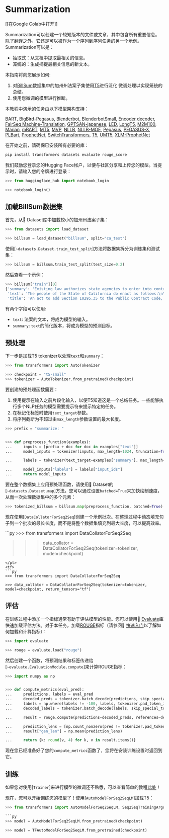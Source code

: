 <!--
# 文档标题
- 引用了原文中的视频和链接

# 摘要
1. 对发表日期等细节没有翻译，保留了原文
2. 翻译了剩余文本

# 翻译
-->
# Summarization

[[在Google Colab中打开]]

<Youtube id="yHnr5Dk2zCI"/>

Summarization可以创建一个较短版本的文件或文章，其中包含所有重要信息。除了翻译之外，它还是可以被作为一个序列到序列任务的另一个示例。Summarization可以是：

- 抽取式：从文档中提取最相关的信息。
- 笼统的：生成捕捉最相关信息的新文本。

本指南将向您展示如何:

1. 对[BillSum](https://huggingface.co/datasets/billsum)数据集中的加州州法案子集使用[T5](https://huggingface.co/t5-small)进行泛化 微调处理以实现笼统的总结。
2. 使用您微调的模型进行推断。

<Tip>
本教程中演示的任务由以下模型架构支持：

<!--此提示是Automatically generated by `make fix-copies`, do not fill manually.-->

[BART](../model_doc/bart), [BigBird-Pegasus](../model_doc/bigbird_pegasus), [Blenderbot](../model_doc/blenderbot), [BlenderbotSmall](../model_doc/blenderbot-small), [Encoder decoder](../model_doc/encoder-decoder), [FairSeq Machine-Translation](../model_doc/fsmt), [GPTSAN-japanese](../model_doc/gptsan-japanese), [LED](../model_doc/led), [LongT5](../model_doc/longt5), [M2M100](../model_doc/m2m_100), [Marian](../model_doc/marian), [mBART](../model_doc/mbart), [MT5](../model_doc/mt5), [MVP](../model_doc/mvp), [NLLB](../model_doc/nllb), [NLLB-MOE](../model_doc/nllb-moe), [Pegasus](../model_doc/pegasus), [PEGASUS-X](../model_doc/pegasus_x), [PLBart](../model_doc/plbart), [ProphetNet](../model_doc/prophetnet), [SwitchTransformers](../model_doc/switch_transformers), [T5](../model_doc/t5), [UMT5](../model_doc/umt5), [XLM-ProphetNet](../model_doc/xlm-prophetnet)

<!--生成提示结束-->

</Tip>

在开始之前，请确保已安装所有必要的库：

```bash
pip install transformers datasets evaluate rouge_score
```

我们鼓励您登录您的Hugging Face帐户，以便与社区分享和上传您的模型。当提示时，请输入您的令牌进行登录：

```py
>>> from huggingface_hub import notebook_login

>>> notebook_login()
```

## 加载BillSum数据集

首先，从🤗 Dataset库中加载较小的加州州法案子集：

```py
>>> from datasets import load_dataset

>>> billsum = load_dataset("billsum", split="ca_test")
```

使用[`~datasets.Dataset.train_test_split`]方法将数据集拆分为训练集和测试集：

```py
>>> billsum = billsum.train_test_split(test_size=0.2)
```

然后查看一个示例：

```py
>>> billsum["train"][0]
{'summary': 'Existing law authorizes state agencies to enter into contracts for the acquisition of goods or services upon approval by the Department of General Services. Existing law sets forth various requirements and prohibitions for those contracts, including, but not limited to, a prohibition on entering into contracts for the acquisition of goods or services of $100,000 or more with a contractor that discriminates between spouses and domestic partners or same-sex and different-sex couples in the provision of benefits. Existing law provides that a contract entered into in violation of those requirements and prohibitions is void and authorizes the state or any person acting on behalf of the state to bring a civil action seeking a determination that a contract is in violation and therefore void. Under existing law, a willful violation of those requirements and prohibitions is a misdemeanor.\nThis bill would also prohibit a state agency from entering into contracts for the acquisition of goods or services of $100,000 or more with a contractor that discriminates between employees on the basis of gender identity in the provision of benefits, as specified. By expanding the scope of a crime, this bill would impose a state-mandated local program.\nThe California Constitution requires the state to reimburse local agencies and school districts for certain costs mandated by the state. Statutory provisions establish procedures for making that reimbursement.\nThis bill would provide that no reimbursement is required by this act for a specified reason.',
 'text': 'The people of the State of California do enact as follows:\n\n\nSECTION 1.\nSection 10295.35 is added to the Public Contract Code, to read:\n10295.35.\n(a) (1) Notwithstanding any other law, a state agency shall not enter into any contract for the acquisition of goods or services in the amount of one hundred thousand dollars ($100,000) or more with a contractor that, in the provision of benefits, discriminates between employees on the basis of an employee’s or dependent’s actual or perceived gender identity, including, but not limited to, the employee’s or dependent’s identification as transgender.\n(2) For purposes of this section, “contract” includes contracts with a cumulative amount of one hundred thousand dollars ($100,000) or more per contractor in each fiscal year.\n(3) For purposes of this section, an employee health plan is discriminatory if the plan is not consistent with Section 1365.5 of the Health and Safety Code and Section 10140 of the Insurance Code.\n(4) The requirements of this section shall apply only to those portions of a contractor’s operations that occur under any of the following conditions:\n(A) Within the state.\n(B) On real property outside the state if the property is owned by the state or if the state has a right to occupy the property, and if the contractor’s presence at that location is connected to a contract with the state.\n(C) Elsewhere in the United States where work related to a state contract is being performed.\n(b) Contractors shall treat as confidential, to the maximum extent allowed by law or by the requirement of the contractor’s insurance provider, any request by an employee or applicant for employment benefits or any documentation of eligibility for benefits submitted by an employee or applicant for employment.\n(c) After taking all reasonable measures to find a contractor that complies with this section, as determined by the state agency, the requirements of this section may be waived under any of the following circumstances:\n(1) There is only one prospective contractor willing to enter into a specific contract with the state agency.\n(2) The contract is necessary to respond to an emergency, as determined by the state agency, that endangers the public health, welfare, or safety, or the contract is necessary for the provision of essential services, and no entity that complies with the requirements of this section capable of responding to the emergency is immediately available.\n(3) The requirements of this section violate, or are inconsistent with, the terms or conditions of a grant, subvention, or agreement, if the agency has made a good faith attempt to change the terms or conditions of any grant, subvention, or agreement to authorize application of this section.\n(4) The contractor is providing wholesale or bulk water, power, or natural gas, the conveyance or transmission of the same, or ancillary services, as required for ensuring reliable services in accordance with good utility practice, if the purchase of the same cannot practically be accomplished through the standard competitive bidding procedures and the contractor is not providing direct retail services to end users.\n(d) (1) A contractor shall not be deemed to discriminate in the provision of benefits if the contractor, in providing the benefits, pays the actual costs incurred in obtaining the benefit.\n(2) If a contractor is unable to provide a certain benefit, despite taking reasonable measures to do so, the contractor shall not be deemed to discriminate in the provision of benefits.\n(e) (1) Every contract subject to this chapter shall contain a statement by which the contractor certifies that the contractor is in compliance with this section.\n(2) The department or other contracting agency shall enforce this section pursuant to its existing enforcement powers.\n(3) (A) If a contractor falsely certifies that it is in compliance with this section, the contract with that contractor shall be subject to Article 9 (commencing with Section 10420), unless, within a time period specified by the department or other contracting agency, the contractor provides to the department or agency proof that it has complied, or is in the process of complying, with this section.\n(B) The application of the remedies or penalties contained in Article 9 (commencing with Section 10420) to a contract subject to this chapter shall not preclude the application of any existing remedies otherwise available to the department or other contracting agency under its existing enforcement powers.\n(f) Nothing in this section is intended to regulate the contracting practices of any local jurisdiction.\n(g) This section shall be construed so as not to conflict with applicable federal laws, rules, or regulations. In the event that a court or agency of competent jurisdiction holds that federal law, rule, or regulation invalidates any clause, sentence, paragraph, or section of this code or the application thereof to any person or circumstances, it is the intent of the state that the court or agency sever that clause, sentence, paragraph, or section so that the remainder of this section shall remain in effect.\nSEC. 2.\nSection 10295.35 of the Public Contract Code shall not be construed to create any new enforcement authority or responsibility in the Department of General Services or any other contracting agency.\nSEC. 3.\nNo reimbursement is required by this act pursuant to Section 6 of Article XIII\u2009B of the California Constitution because the only costs that may be incurred by a local agency or school district will be incurred because this act creates a new crime or infraction, eliminates a crime or infraction, or changes the penalty for a crime or infraction, within the meaning of Section 17556 of the Government Code, or changes the definition of a crime within the meaning of Section 6 of Article XIII\u2009B of the California Constitution.',
 'title': 'An act to add Section 10295.35 to the Public Contract Code, relating to public contracts.'}
```

有两个字段可以使用:

- `text`: 法案的文本，将成为模型的输入。
- `summary`: `text`的简化版本，将成为模型的预测目标。

## 预处理

下一步是加载T5 tokenizer以处理`text`和`summary`：

```py
>>> from transformers import AutoTokenizer

>>> checkpoint = "t5-small"
>>> tokenizer = AutoTokenizer.from_pretrained(checkpoint)
```

要创建的预处理函数需要：

1. 使用提示在输入之前片段化输入，以便T5知道这是一个总结任务。一些能够执行多个NLP任务的模型需要提示符来提示特定的任务。
2. 在标记化标签时使用`text_target`参数。
3. 将序列截断为不超过由`max_length`参数设置的最大长度。

```py
>>> prefix = "summarize: "


>>> def preprocess_function(examples):
...     inputs = [prefix + doc for doc in examples["text"]]
...     model_inputs = tokenizer(inputs, max_length=1024, truncation=True)

...     labels = tokenizer(text_target=examples["summary"], max_length=128, truncation=True)

...     model_inputs["labels"] = labels["input_ids"]
...     return model_inputs
```

要在整个数据集上应用预处理函数，请使用🤗 Dataset的[`~datasets.Dataset.map`]方法。您可以通过设置`batched=True`来加快绘制速度，从而一次处理数据集中的多个元素：

```py
>>> tokenized_billsum = billsum.map(preprocess_function, batched=True)
```

现在使用[`DataCollatorForSeq2Seq`]创建一个示例批次。在整理过程中动态填充句子到一个批次的最长长度，而不是将整个数据集填充到最大长度，可以提高效率。

<frameworkcontent>
<pt>
```py
>>> from transformers import DataCollatorForSeq2Seq

>>> data_collator = DataCollatorForSeq2Seq(tokenizer=tokenizer, model=checkpoint)
```
</pt>
<tf>
```py
>>> from transformers import DataCollatorForSeq2Seq

>>> data_collator = DataCollatorForSeq2Seq(tokenizer=tokenizer, model=checkpoint, return_tensors="tf")
```
</tf>
</frameworkcontent>

## 评估

在训练过程中添加一个指标通常有助于评估模型的性能。您可以使用🤗 [Evaluate](https://huggingface.co/docs/evaluate/index)库快速加载评估方法。对于本任务，加载[ROUGE](https://huggingface.co/spaces/evaluate-metric/rouge)指标（请参阅🤗 [快速入门](https://huggingface.co/docs/evaluate/a_quick_tour)以了解如何加载和计算指标）：

```py
>>> import evaluate

>>> rouge = evaluate.load("rouge")
```

然后创建一个函数，将预测结果和标签传递给[`~evaluate.EvaluationModule.compute`]来计算ROUGE指标：

```py
>>> import numpy as np


>>> def compute_metrics(eval_pred):
...     predictions, labels = eval_pred
...     decoded_preds = tokenizer.batch_decode(predictions, skip_special_tokens=True)
...     labels = np.where(labels != -100, labels, tokenizer.pad_token_id)
...     decoded_labels = tokenizer.batch_decode(labels, skip_special_tokens=True)

...     result = rouge.compute(predictions=decoded_preds, references=decoded_labels, use_stemmer=True)

...     prediction_lens = [np.count_nonzero(pred != tokenizer.pad_token_id) for pred in predictions]
...     result["gen_len"] = np.mean(prediction_lens)

...     return {k: round(v, 4) for k, v in result.items()}
```

现在您已经准备好了您的`compute_metrics`函数了，您将在安装训练设置时返回到它。

## 训练

<frameworkcontent>
<pt>
<Tip>

如果您对使用[`Trainer`]来进行模型的微调还不熟悉，可以查看简单的教程[此处](../training.md#train-with-pytorch-trainer)！

</Tip>

现在，您可以开始训练您的模型了！使用[`AutoModelForSeq2SeqLM`]加载T5：

```py
>>> from transformers import AutoModelForSeq2SeqLM, Seq2SeqTrainingArguments, Seq2SeqTrainer

```py
>>> model = AutoModelForSeq2SeqLM.from_pretrained(checkpoint)
```

```py
>>> model = TFAutoModelForSeq2SeqLM.from_pretrained(checkpoint)
```
